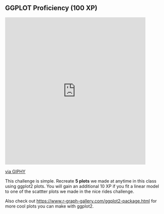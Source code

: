 ## GGPLOT Proficiency (100 XP) 

<iframe src="https://giphy.com/embed/3o6Ygfw40tlnPhX87m" width="457" height="480" frameBorder="0" class="giphy-embed" allowFullScreen></iframe><p><a href="https://giphy.com/gifs/wolfram-research-data-visualization-3o6Ygfw40tlnPhX87m">via GIPHY</a></p>

This challenge is simple. Recreate **5 plots** we made at anytime in this class using ggplot2 plots. You will gain an additional 10 XP if you fit a linear model to one of the scattter plots we made in the nice rides challenge. 

Also check out https://www.r-graph-gallery.com/ggplot2-package.html for more cool plots you can make with ggplot2. 

